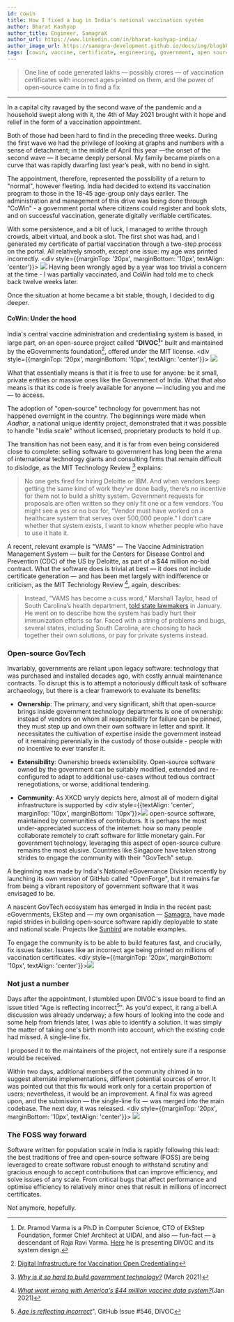```yaml
---
id: cowin
title: How I fixed a bug in India's national vaccination system 
author: Bharat Kashyap
author_title: Engineer, SamagraX
author_url: https://www.linkedin.com/in/bharat-kashyap-india/
author_image_url: https://samagra-development.github.io/docs/img/blogbk.jpg
tags: [cowin, vaccine, certificate, engineering, government, open source, govt engineers, govOS]
---
```


> One line of code generated lakhs — possibly crores — of vaccination certificates with incorrect ages printed on them, and the power of open-source came in to find a fix

<!--truncate-->
***

In a capital city ravaged by the second wave of the pandemic and a household swept along with it, the 4th of May 2021 brought with it hope and relief in the form of a vaccination appointment.

Both of those had been hard to find in the preceding three weeks. During the first wave we had the privilege of looking at graphs and numbers with a sense of detachment; in the middle of April this year —the onset of the second wave — it became deeply personal. My family became pixels on a curve that was rapidly dwarfing last year’s peak, with no bend in sight.

The appointment, therefore, represented the possibility of a return to "normal", however fleeting. India had decided to extend its vaccination program to those in the 18-45 age-group only days earlier. The administration and management of this drive was being done through "CoWin" - a government portal where citizens could register and book slots, and on successful vaccination, generate digitally verifiable certificates.

With some persistence, and a bit of luck, I managed to writhe through crowds, albeit virtual, and book a slot. The first shot was had, and I generated my certificate of partial vaccination through a two-step process on the portal. All relatively smooth, except one issue: my age was printed incorrectly. <div style={{marginTop: '20px', marginBottom: '10px', textAlign: 'center'}}> ![](https://i.imgur.com/9ZwwAen.jpg)</div>
Having been wrongly aged by a year was too trivial a concern at the time - I was partially vaccinated, and CoWin had told me to check back twelve weeks later. 

Once the situation at home became a bit stable, though, I decided to dig deeper.
  
#### CoWin: Under the hood  
  
India's central vaccine administration and credentialing system is based, in large part, on an open-source project called "**DIVOC[^1]**" built and maintained by the eGovernments foundation[^6], offered under the MIT license. <div style={{marginTop: '20px', marginBottom: '10px', textAlign: 'center'}}> ![](https://lh6.googleusercontent.com/tfo5XrWeqFClDlezIOrtoXhohIwIg4jion7xC2IvK0u9IGA5DfvH5Byv4EYe2gKM2y48J2eIeXRfoF3ann2MWdSKFTHWfsrPcqfkFUueKbHyjy_juZz98boVaRtJNKOowd6yfIdP)</div>

[^1]: Dr. Pramod Varma is a Ph.D in Computer Science, CTO of EkStep Foundation, former Chief Architect at UIDAI, and also — fun-fact — a descendant of Raja Ravi Varma. [Here](https://youtu.be/Jf__XxfjAjI?t=759) he is presenting DIVOC and its system design.


What that essentially means is that it is free to use for anyone: be it small, private entities or massive ones like the Government of India. What that also means is that its code is freely available for anyone — including you and me — to access.

The adoption of "open-source" technology for government has not happened overnight in the country. The beginnings were made when *Aadhar*, a national unique identity project, demonstrated that it was possible to handle "India scale" without licensed,  proprietary products to hold it up. 

The transition has not been easy, and it is far from even being considered close to complete: selling software to government has long been the arena of international technology giants and consulting firms that remain difficult to dislodge, as 
the MIT Technology Review [^2] explains:

> No one gets fired for hiring Deloitte or IBM. And when vendors keep getting the same kind of work they’ve done badly, there’s no incentive for them not to build a shitty system. Government requests for proposals are often written so they only fit one or a few vendors. You might see a yes or no box for, “Vendor must have worked on a healthcare system that serves over 500,000 people.” I don’t care whether that system exists, I want to know whether people who have to use it hate it.

A recent, relevant example is "VAMS" — The Vaccine Administration Management System — built for the Centers for Disease Control and Prevention (CDC) of the US by Deloitte, as part of a $44 million no-bid contract. What the software does is trivial at best — it does not include certificate generation — and has been met largely with indifference or criticism, as the MIT Technology Review [^3], again, describes:

> Instead, “VAMS has become a cuss word,” Marshall Taylor, head of South Carolina’s health department, [told state lawmakers](https://www.greenvilleonline.com/story/news/health/2021/01/22/south-carolina-has-vaccinated-18-phase-1-a-populations/4244441001/) in January. He went on to describe how the system has badly hurt their immunization efforts so far. Faced with a string of problems and bugs, several states, including South Carolina, are choosing to hack together their own solutions, or pay for private systems instead.


### Open-source GovTech

Invariably, governments are reliant upon legacy software: technology that was purchased and installed decades ago, with costly annual maintenance contracts. To disrupt this is to attempt a notoriously difficult task of software archaeology, but there is a clear framework to evaluate its benefits:

- **Ownership**: The primary, and very significant, shift that open-source brings inside government technology departments is one of ownership: instead of vendors on whom all responsibility for failure can be pinned, they must step up and own their own software in letter and spirit. It necessitates the cultivation of expertise inside the government instead of it remaining perennially in the custody of those outside - people with no incentive to ever transfer it. 

- **Extensibility**: Ownership breeds extensibility.  Open-source software owned by the government can be suitably modified, extended and re-configured to adapt to additional use-cases without tedious contract renegotiations, or worse, additional tendering. 

- **Community**: 
As XKCD wryly depicts here, almost all of modern digital infrastructure is supported by <div style={{textAlign: 'center', marginTop: '10px', marginBottom: '10px'}}>![](https://imgs.xkcd.com/comics/dependency.png)</div> open-source software, maintained by communities of contributors. It is perhaps the most under-appreciated success of the internet: how so many people collaborate remotely to craft software for little monetary gain. For government technology, leveraging this aspect of open-source culture remains the most elusive. Countries like Singapore have taken strong strides to engage the community with their "GovTech" setup. 

A beginning was made by India's National eGovernance Division recently by launching its own version of GitHub called "OpenForge", but it remains far from being a vibrant repository of government software that it was envisaged to be.

A nascent GovTech ecosystem has emerged in India in the recent past: eGovernments, EkStep and  — my own organisation — [Samagra](https://tech.samagragovernance.in/), have made rapid strides in building open-source software rapidly deployable to state and national scale. Projects like [Sunbird](https://sunbird.org/) are notable examples. 

To engage the community is to be able to build features fast, and crucially, fix issues faster. Issues like an incorrect age being printed on millions of vaccination certificates. <div style={{marginTop: '20px', marginBottom: '10px', textAlign: 'center'}}>![](https://lh3.googleusercontent.com/LsI_bpWuzBWnH-OEAsu0kPLkKG2960eMNLu0WT5D2dS3lGJfLWVe4EJNIwJYggqdRbPWwM5k3cLuMVKuSqmGsKBr0-1TwNonGR1weOYSx1ACrpn-6ygx-LCm3Oa53GRato4Dq9cm)</div>

### Not just a number

Days after the appointment, I stumbled upon DIVOC's issue board to find an issue titled "Age is reflecting incorrect[^4]". As you'd expect, it rang a bell.A discussion was already underway; a few hours of looking into the code and some help from friends later, I was able to identify a solution. It was simply the matter of taking one's birth month into account, which the existing code had missed. A single-line fix.

I proposed it to the maintainers of the project, not entirely sure if a response would be received.

Within two days, additional members of the community chimed in to suggest alternate implementations, different potential sources of error. It was pointed out that this fix would work only for a certain proportion of users; nevertheless, it would be an improvement. A final fix was agreed upon, and the submission — the single-line fix — was merged into the main codebase. The next day, it was released. <div style={{marginTop: '20px', marginBottom: '10px', textAlign: 'center'}}> ![](https://lh6.googleusercontent.com/36tnsDJtcFQAvVbAr8UeRM69gdXi7vkJzHD3_2Oup2hR5oxmxKKd6Q7JMEiItJt2wssxouP6LxjgylwAkJg1o7IDjCsQMOF3FqBUONchsv-mnDD5yd_3KoRNXxpjMpI6xrzEjbVn)</div>

### The FOSS way forward
  
Software written for population scale in India is rapidly following this lead: the best traditions of free and open-source software (FOSS) are being leveraged to create software robust enough to withstand scrutiny and gracious enough to accept contributions that can improve efficiency, and solve issues of any scale. From critical bugs that affect performance and optimise efficiency to relatively minor ones that result in millions of incorrect certificates. 

Not anymore, hopefully. 
  
[^2]: [*Why is it so hard to build government technology?*](https://www.technologyreview.com/2021/03/17/1020811/better-tech-government-pandemic-united-states/) (March 2021)


[^3]: [*What went wrong with America's $44 million vaccine data system?*](https://www.technologyreview.com/2021/01/30/1017086/cdc-44-million-vaccine-data-vams-problems/)(Jan 2021)

[^4]: [*Age is reflecting incorrect*](https://github.com/egovernments/DIVOC/issues/546)", GitHub Issue #546, DIVOC

[^5]: AarogyaSetu is India's national contract-tracing app for Covid-19. Its code was [made public](https://pib.gov.in/PressReleasePage.aspx?PRID=1668194) after social media outrage over the lack of transparency over its development.
[^6]: [Digital Infrastructure for Vaccination Open Credentialing](https://divoc.egov.org.in/) 
  
